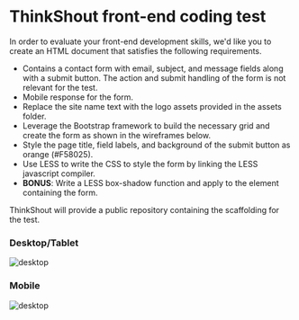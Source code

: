 # ThinkShout front-end coding test

In order to evaluate your front-end development skills, we'd like you to create an HTML document that satisfies the following requirements.

* Contains a contact form with email, subject, and message fields along with a submit button. The action and submit handling of the form is not relevant for the test.
* Mobile response for the form.
* Replace the site name text with the logo assets provided in the assets folder. 
* Leverage the Bootstrap framework to build the necessary grid and create the form as shown in the wireframes below. 
* Style the page title, field labels, and background of the submit button as orange (#F58025).
* Use LESS to write the CSS to style the form by linking the LESS javascript compiler. 
* **BONUS**: Write a LESS box-shadow function and apply to the element containing the form. 
 
ThinkShout will provide a public repository containing the scaffolding for the test.

### Desktop/Tablet
![desktop](https://raw.github.com/thinkshout/front-end-test/gh-pages/docs/desktop.png)

### Mobile
![desktop](https://raw.github.com/thinkshout/front-end-test/gh-pages/docs/mobile.png)
